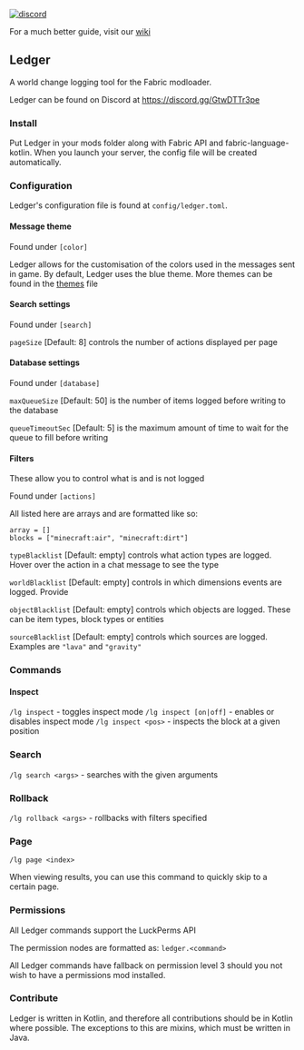 [![discord](https://img.shields.io/discord/764543203772334100?label=discord)](https://discord.gg/UxHnDWr)

For a much better guide, visit our [wiki](https://quiltservertools.github.io/Ledger/latest/)

## Ledger

A world change logging tool for the Fabric modloader.

Ledger can be found on Discord at https://discord.gg/GtwDTTr3pe

### Install

Put Ledger in your mods folder along with Fabric API and fabric-language-kotlin. When you launch your server, the config file will be created automatically.

### Configuration

Ledger's configuration file is found at `config/ledger.toml`.

#### Message theme

Found under `[color]`

Ledger allows for the customisation of the colors used in the messages sent in game. By default, Ledger uses the blue theme. More themes can be found in the [themes](./themes.md) file

#### Search settings

Found under `[search]`

`pageSize` [Default: 8] controls the number of actions displayed per page

#### Database settings

Found under `[database]`

`maxQueueSize` [Default: 50] is the number of items logged before writing to the database

`queueTimeoutSec` [Default: 5] is the maximum amount of time to wait for the queue to fill before writing

#### Filters

These allow you to control what is and is not logged

Found under `[actions]`

All listed here are arrays and are formatted like so:
```
array = []
blocks = ["minecraft:air", "minecraft:dirt"]
```

`typeBlacklist` [Default: empty] controls what action types are logged. Hover over the action in a chat message to see the type

`worldBlacklist` [Default: empty] controls in which dimensions events are logged. Provide

`objectBlacklist` [Default: empty] controls which objects are logged. These can be item types, block types or entities

`sourceBlacklist` [Default: empty] controls which sources are logged. Examples are `"lava"` and `"gravity"`

### Commands

#### Inspect

`/lg inspect` - toggles inspect mode
`/lg inspect [on|off]` - enables or disables inspect mode
`/lg inspect <pos>` - inspects the block at a given position

### Search

`/lg search <args>` - searches with the given arguments

### Rollback

`/lg rollback <args>` - rollbacks with filters specified

### Page

`/lg page <index>`

When viewing results, you can use this command to quickly skip to a certain page.

### Permissions

All Ledger commands support the LuckPerms API

The permission nodes are formatted as: `ledger.<command>`

All Ledger commands have fallback on permission level 3 should you not wish to have a permissions mod installed.

### Contribute

Ledger is written in Kotlin, and therefore all contributions should be in Kotlin where possible. The exceptions to this are mixins, which must be written in Java.
